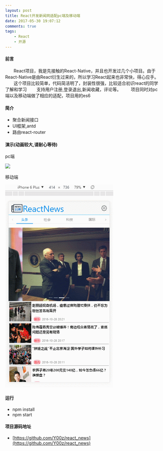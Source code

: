 ```yaml
---
layout: post
title: React开发新闻网适配pc端及移动端
date: 2017-05-30 19:07:12
comments: true
tags:
	- React
	- 开源
---
```


#### 前言

&nbsp;&nbsp;&nbsp;&nbsp;&nbsp;&nbsp;&nbsp;React项目，我是先接触的React-Native，并且也开发过几个小项目。由于React-Native是由React衍生过来的，所以学习React起来也非常快，得心应手。
&nbsp;&nbsp;&nbsp;&nbsp;&nbsp;&nbsp;&nbsp;这个项目比较简单，代码简洁明了，封装性很强，比较适合初识react的同学了解和学习
&nbsp;&nbsp;&nbsp;&nbsp;&nbsp;&nbsp;&nbsp;支持用户注册,登录退出,新闻收藏，评论等。
&nbsp;&nbsp;&nbsp;&nbsp;&nbsp;&nbsp;&nbsp;项目同时对pc端以及移动端做了相应的适配，项目用的es6

#### 简介
   * 聚合新闻接口
   * UI框架,antd
   * 路由react-router
<!--more-->

#### 演示(动画较大,请耐心等待)


 pc端

 ![](/images/react_pc.gif)

 移动端

![](/images/react_mobile.gif)



#### 运行
* npm install
* npm start

#### 项目源码地址
* [https://github.com/Y00z/react_news](https://github.com/Y00z/react_news)